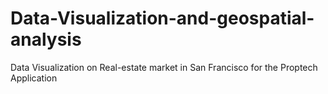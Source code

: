 # Data-Visualization-and-geospatial-analysis
Data Visualization on Real-estate market in San Francisco for the Proptech Application
